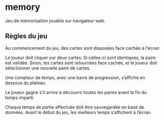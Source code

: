 # memory

Jeu de mémorisation jouable sur navigateur web.

## Règles du jeu
Au commencement du jeu, des cartes sont disposées face cachée à l'écran

Le joueur doit cliquer sur deux cartes. Si celles-ci sont identiques, la paire est
validée. Sinon, les cartes sont retournées face cachée, et le joueur doit sélectionner
une nouvelle paire de cartes.

Une compteur de temps, avec une barre de progression, s’affiche en dessous du
plateau.

Le joueur gagne s'il arrive à découvrir toutes les paires avant la fin du temps imparti.

Chaque temps de partie effectuée doit être sauvegardée en base de données.
Avant le début du jeu, les meilleurs temps s’affichent à l’écran.

